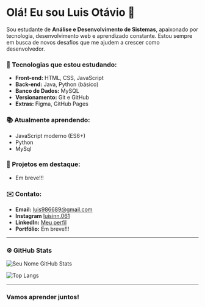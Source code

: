 # Olá! Eu sou Luis Otávio 👋

Sou estudante de **Análise e Desenvolvimento de Sistemas**, apaixonado por tecnologia, desenvolvimento web e aprendizado constante. Estou sempre em busca de novos desafios que me ajudem a crescer como desenvolvedor.

### 🚀 Tecnologias que estou estudando:

- **Front-end:** HTML, CSS, JavaScript
- **Back-end:** Java, Python (básico)
- **Banco de Dados:** MySQL
- **Versionamento:** Git e GitHub
- **Extras:** Figma, GitHub Pages

### 📚 Atualmente aprendendo:
- JavaScript moderno (ES6+)
- Python
- MySql

### 📌 Projetos em destaque:
- Em breve!!!

### ✉️ Contato:
- **Email:** luis986689@gmail.com
- **Instagram** [luisinn.061](https://www.instagram.com/luisinn.061?igsh=bHA0YjVjODBuZTRs)
- **LinkedIn:** [Meu perfil](https://www.linkedin.com/in/luisbsb23)
- **Portfólio:** Em breve!!! 

---

### ⚙️ GitHub Stats

![Seu Nome GitHub Stats](https://github-readme-stats.vercel.app/api?username=LuisBSB23&show_icons=true&theme=tokyonight)

![Top Langs](https://github-readme-stats.vercel.app/api/top-langs/?username=LuisBSB23&layout=compact&theme=tokyonight)

---

### Vamos aprender juntos!
